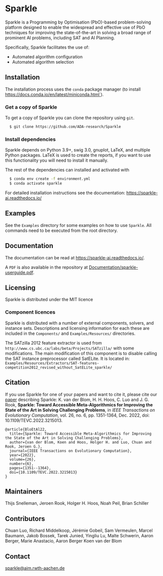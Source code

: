 # Sparkle

Sparkle is a Programming by Optimisation (PbO)-based problem-solving platform designed to enable the widespread and effective use of PbO techniques for improving the state-of-the-art in solving a broad range of prominent AI problems, including SAT and AI Planning.

Specifically, Sparkle facilitates the use of:

 * Automated algorithm configuration
 * Automated algorithm selection

## Installation

The installation process uses the `conda` package manager (to install https://docs.conda.io/en/latest/miniconda.html`). 

### Get a copy of Sparkle
To get a copy of Sparkle you can clone the repository using `git`.
``` bash
  $ git clone https://github.com/ADA-research/Sparkle
```


### Install dependencies

Sparkle depends on Python 3.9+, swig 3.0, gnuplot, LaTeX, and multiple Python packages. LaTeX is used to create the reports, if you want to use this functionality you will need to install it manually.

The rest of the dependencies can installed and activated with

``` bash
  $ conda env create -f environment.yml
  $ conda activate sparkle
```

For detailed installation instructions see the documentation: https://sparkle-ai.readthedocs.io/

## Examples

See the `Examples` directory for some examples on how to use `Sparkle`. All commands need to be executed from the root directory. 

## Documentation

The documentation can be read at https://sparkle-ai.readthedocs.io/. 

A `PDF` is also available in the repository at [Documentation/sparkle-userguide.pdf](./Documentation/sparkle-userguide.pdf).

## Licensing

Sparkle is distributed under the MIT licence

### Component licences 

Sparkle is distributed with a number of external components, solvers, and instance sets. Descriptions and licensing information for each these are included in the `Components/` and `Examples/Resources/` directories.

The SATzilla 2012 feature extractor is used from `http://www.cs.ubc.ca/labs/beta/Projects/SATzilla/` with some modifications. The main modification of this component is to disable calling the SAT instance preprocessor called SatELite. It is located in: `Examples/Resources/Extractors/SAT-features-competition2012_revised_without_SatELite_sparkle/`

## Citation

If you use Sparkle for one of your papers and want to cite it, please cite our [paper](https://doi.org/10.1109/TEVC.2022.3215013) describing Sparkle:
K. van der Blom, H. H. Hoos, C. Luo and J. G. Rook, **Sparkle: Toward Accessible Meta-Algorithmics for Improving the State of the Art in Solving Challenging Problems**, in _IEEE Transactions on Evolutionary Computation_, vol. 26, no. 6, pp. 1351-1364, Dec. 2022, doi: 10.1109/TEVC.2022.3215013.
```
@article{BloEtAl22,
  title={Sparkle: Toward Accessible Meta-Algorithmics for Improving the State of the Art in Solving Challenging Problems}, 
  author={van der Blom, Koen and Hoos, Holger H. and Luo, Chuan and Rook, Jeroen G.},
  journal={IEEE Transactions on Evolutionary Computation}, 
  year={2022},
  volume={26},
  number={6},
  pages={1351--1364},
  doi={10.1109/TEVC.2022.3215013}
}
```


## Maintainers
Thijs Snelleman,
Jeroen Rook,
Holger H. Hoos,
Noah Peil,
Brian Schiller

## Contributors
Chuan Luo,
Richard Middelkoop,
Jérémie Gobeil,
Sam Vermeulen,
Marcel Baumann,
Jakob Bossek,
Tarek Junied,
Yingliu Lu,
Malte Schwerin,
Aaron Berger,
Marie Anastacio,
Aaron Berger
Koen van der Blom

## Contact
sparkle@aim.rwth-aachen.de

